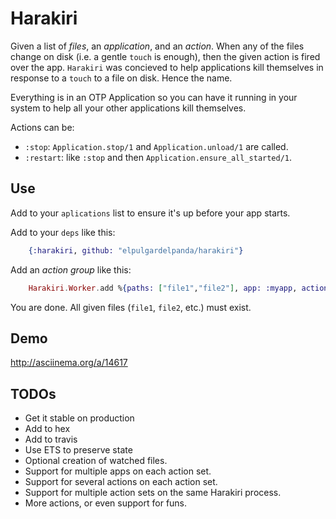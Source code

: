 # Harakiri

Given a list of _files_, an _application_, and an _action_. When any of the
files change on disk (i.e. a gentle `touch` is enough), then the given action
is fired over the app. `Harakiri` was concieved to help applications kill
themselves in response to a `touch` to a file on disk. Hence the name.

Everything is in an OTP Application so you can have it running in your
system to help all your other applications kill themselves.

Actions can be:

* `:stop`: `Application.stop/1` and `Application.unload/1` are called.
* `:restart`: like `:stop` and then `Application.ensure_all_started/1`.

## Use

Add to your `aplications` list to ensure it's up before your app starts.

Add to your `deps` like this:

```elixir
    {:harakiri, github: "elpulgardelpanda/harakiri"}
```

Add an _action group_ like this:

```elixir
    Harakiri.Worker.add %{paths: ["file1","file2"], app: :myapp, action: :restart}
```

You are done. All given files (`file1`, `file2`, etc.) must exist.

## Demo

http://asciinema.org/a/14617

## TODOs

* Get it stable on production
* Add to hex
* Add to travis
* Use ETS to preserve state
* Optional creation of watched files.
* Support for multiple apps on each action set.
* Support for several actions on each action set.
* Support for multiple action sets on the same Harakiri process.
* More actions, or even support for funs.
